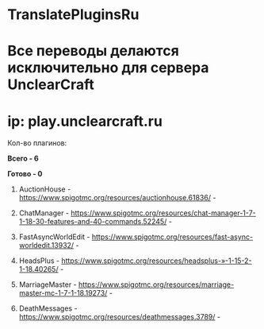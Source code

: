 # TranslatePluginsRu

# Все переводы делаются исключительно для сервера UnclearCraft

# ip: play.unclearcraft.ru

Кол-во плагинов:

**Всего - 6**

**Готово - 0**

1. AuctionHouse - https://www.spigotmc.org/resources/auctionhouse.61836/ -

2. ChatManager - https://www.spigotmc.org/resources/chat-manager-1-7-1-18-30-features-and-40-commands.52245/ -

3. FastAsyncWorldEdit - https://www.spigotmc.org/resources/fast-async-worldedit.13932/ -

4. HeadsPlus - https://www.spigotmc.org/resources/headsplus-»-1-15-2-1-18.40265/ -

5. MarriageMaster - https://www.spigotmc.org/resources/marriage-master-mc-1-7-1-18.19273/ -

6. DeathMessages - https://www.spigotmc.org/resources/deathmessages.3789/ -
